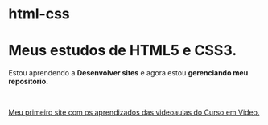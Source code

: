 # html-css
 <h1>Meus estudos de HTML5 e CSS3. <br></h1>
 <p>Estou aprendendo a <strong>Desenvolver sites</strong> e agora estou <strong>gerenciando meu repositório.</strong></p><br>
<p><a href="yoichiroo.github.io/site-lorem/" target= "_blank">Meu primeiro site com os aprendizados das videoaulas do Curso em Video.</a></p>
